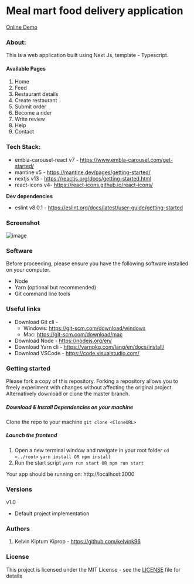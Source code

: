 # Meal mart food delivery application

[Online Demo](https://kelvink96ltd.github.io/flick-city/ "Online Demo")

### About:
This is a web application built using Next Js, template - Typescript.

#### Available Pages
1. Home
2. Feed
3. Restaurant details
4. Create restaurant
5. Submit order
6. Become a rider
7. Write review
8. Help
9. Contact

### Tech Stack:
- embla-carousel-react v7 - https://www.embla-carousel.com/get-started/
- mantine v5 - https://mantine.dev/pages/getting-started/
- nextjs v13 - https://reactjs.org/docs/getting-started.html
- react-icons v4- https://react-icons.github.io/react-icons/

**Dev dependencies**
- eslint v8.0.1 - https://eslint.org/docs/latest/user-guide/getting-started

### Screenshot
![image](https://user-images.githubusercontent.com/26582923/196703975-366a8a16-f0dc-4dd3-8ea3-26abd8f05688.png)

### Software
Before proceeding, please ensure you have the following software installed on your computer.
- Node
- Yarn (optional but recommended)
- Git command line tools

### Useful links
- Download Git cli -
    - Windows: https://git-scm.com/download/windows
    - Mac: https://git-scm.com/download/mac
- Download Node - https://nodejs.org/en/
- Download Yarn cli - https://yarnpkg.com/lang/en/docs/install/
- Download VSCode - https://code.visualstudio.com/

### Getting started
Please fork a copy of this repository. Forking a repository allows you to freely experiment with changes without affecting the original project. Alternatively download or clone the master branch.

##### Download & Install Dependencies on your machine
Clone the repo to your machine
`git clone <CloneURL>`

##### Launch the frontend
1. Open a new terminal window and navigate in your root folder
   `cd <../root>`
   `yarn install OR npm install`
2. Run the start script
   `yarn run start OR npm run start`

Your app should be running on: http://localhost:3000

### Versions
v1.0
- Default project implementation

### Authors
1. Kelvin Kiptum Kiprop - https://github.com/kelvink96

### License
This project is licensed under the MIT License - see the [LICENSE](https://github.com/kelvink96ltd/flick-city/blob/master/LICENSE.md) file for details
